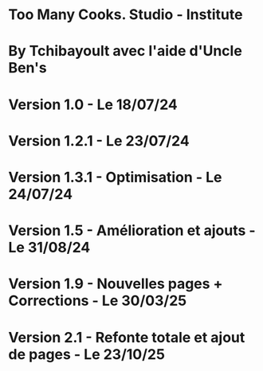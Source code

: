 # Too Many Cooks. Studio - Institute
# By Tchibayoult avec l'aide d'Uncle Ben's
# Version 1.0  - Le 18/07/24
# Version 1.2.1 - Le 23/07/24
# Version 1.3.1 - Optimisation - Le 24/07/24
# Version 1.5 - Amélioration et ajouts - Le 31/08/24
# Version 1.9 - Nouvelles pages + Corrections - Le 30/03/25
# Version 2.1 - Refonte totale et ajout de pages - Le 23/10/25
